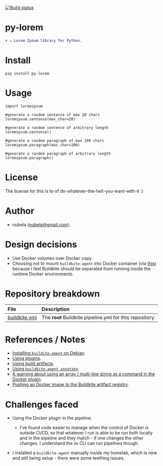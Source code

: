 [![Build status](https://badge.buildkite.com/26ac7f956860649b8a27c352cea5f6d6fa1999d8c9fb88843d.svg)](https://buildkite.com/jmpa-io/py-lorem)

py-lorem
========

```diff
+ ✏️ Lorem Ipsum library for Python. 
```

Install
=======

    pip install py-lorem

Usage
=======

    import loremipsum

    #generate a random sentence of max 20 chars
    loremipsum.sentence(max_char=20)

    #generate a random sentence of arbitrary length
    loremipsum.sentence()

    #generate a random paragraph of max 100 chars
    loremipsum.paragraph(max_char=100)

    #generate a random paragraph of arbitrary length
    loremipsum.paragraph()

License
=======

The license for this is to of do-whatever-the-hell-you-want-with-it :)

Author
=======

* nubela (nubela@gmail.com).

Design decisions
=======

* Use Docker volumes over Docker copy.
* Choosing not to mount `buildkite-agent` into Docker container (via [this](https://github.com/buildkite-plugins/docker-buildkite-plugin?tab=readme-ov-file#mount-buildkite-agent-optional-boolean)) because I feel Buildkite should be separated from running inside the runtime Docker environments.

Repository breakdown
=======

File|Description
:---|:---
[buildkite.yml](./buildkite.yml)|The **root** Buildkite pipeline.yml for this repository.

References / Notes
=======

* [Installing `buildite-agent` on Debian](https://buildkite.com/docs/agent/v3/debian).
* [Using plugins](https://buildkite.com/docs/pipelines/integrations/plugins/using).
* [Using build artifacts](https://buildkite.com/docs/pipelines/configure/artifacts).
* [Using `buildkite-agent annotate`](https://buildkite.com/docs/agent/v3/cli-annotate).
* [A warning about using an array / multi-line string as a command in the Docker plugin](https://github.com/buildkite-plugins/docker-buildkite-plugin?tab=readme-ov-file#run).
* [Pushing an Docker image to the Buildkite artifact registry](https://buildkite.com/docs/package-registries/container).


Challenges faced
=======

* Using the Docker plugin in the pipeline.
    * I've found code easier to manage when the control of Docker is outside CI/CD, so that whatever I run is able to be run both locally and in the pipeline and they match - if one changes the other changes. I understand the `bk` CLI can run pipelines though.

* I installed a `buildkite-agent` manually inside my homelab, which is new and still being setup - there were some teething issues.
